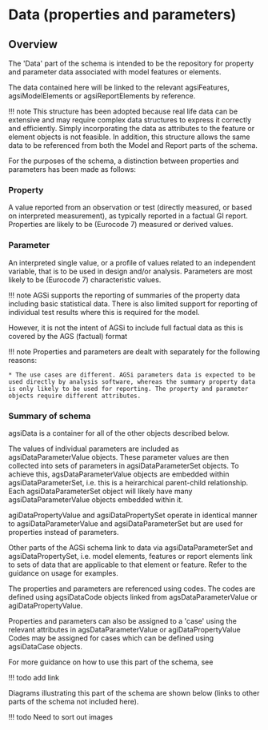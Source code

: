 
# Data (properties and parameters)


## Overview

The 'Data' part of the schema is intended to be the repository for
property and parameter data associated with model features or elements.

The data contained here will be linked to the relevant agsiFeatures,
agsiModelElements or agsiReportElements by reference.

!!! note
    This structure has been adopted because real life data can be extensive and may require complex data structures to express it correctly and efficiently. Simply incorporating the data as attributes to the feature or element objects is not feasible. In addition, this structure allows the same data to be referenced from both the Model and Report parts of the schema.

For the purposes of the schema, a distinction between properties and
parameters has been made as follows:

### Property

A value reported from an observation or test (directly measured, or based on interpreted measurement), as typically reported in a factual GI report. Properties are likely to be (Eurocode 7) measured or derived values.

### Parameter

An interpreted single value, or a profile of values related to an independent variable, that is to be used in design and/or analysis. Parameters are most likely to be (Eurocode 7) characteristic values.

!!! note
    AGSi supports the reporting of summaries of the property data including basic statistical data. There is also limited support for reporting of individual test results where this is required for the model.

   However, it is not the intent of AGSi to include full factual data as this is covered by the AGS (factual) format

!!! note
    Properties and parameters are dealt with separately for the following reasons:

    * The use cases are different. AGSi parameters data is expected to be used directly by analysis software, whereas the summary property data is only likely to be used for reporting. The property and parameter objects require different attributes.

### Summary of schema

agsiData is a container for all of the other objects described below.

The values of individual parameters are included as agsiDataParameterValue objects. These parameter values are then collected into sets of parameters in agsiDataParameterSet objects. To achieve this, agsDataParameterValue objects are embedded within agsiDataParameterSet, i.e. this is a heirarchical parent-child relationship. Each agsiDataParameterSet object will likely have many agsiDataParameterValue objects embedded within it.

agiDataPropertyValue and agsiDataPropertySet operate in identical manner to agsiDataParameterValue and agsiDataParameterSet but are used for properties instead of parameters.

Other parts of the AGSi schema link to data via agsiDataParameterSet and agsiDataPropertySet, i.e. model elements, features or report elements link to sets of data that are applicable to that element or feature. Refer to the guidance on usage for examples.

The properties and parameters are referenced using codes. The codes are
defined using agsiDataCode objects linked from agsDataParameterValue or agiDataPropertyValue.

Properties and parameters can also be assigned to a 'case' using the relevant attributes in agsDataParameterValue or agiDataPropertyValue Codes may be assigned for cases which can be defined using agsiDataCase objects.

For more guidance on how to use this part of the schema, see

!!! todo
    add link

Diagrams illustrating this part of the schema are shown below (links to
other parts of the schema not included here).

!!! todo
    Need to sort out images
